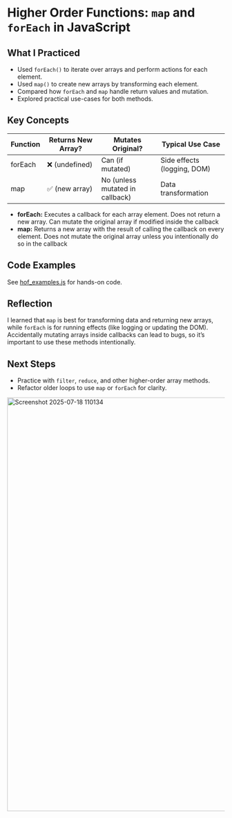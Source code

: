 # Higher Order Functions: `map` and `forEach` in JavaScript

## What I Practiced

- Used `forEach()` to iterate over arrays and perform actions for each element.
- Used `map()` to create new arrays by transforming each element.
- Compared how `forEach` and `map` handle return values and mutation.
- Explored practical use-cases for both methods.

## Key Concepts

| Function   | Returns New Array? | Mutates Original? | Typical Use Case           |
|------------|-------------------|-------------------|----------------------------|
| forEach    | ❌ (undefined)     | Can (if mutated)  | Side effects (logging, DOM)|
| map        | ✅ (new array)     | No (unless mutated in callback) | Data transformation        |

- **forEach:** Executes a callback for each array element. Does not return a new array. Can mutate the original array if modified inside the callback
- **map:** Returns a new array with the result of calling the callback on every element. Does not mutate the original array unless you intentionally do so in the callback

## Code Examples

See [hof_examples.js](./hof_examples.js) for hands-on code.

## Reflection

I learned that `map` is best for transforming data and returning new arrays, while `forEach` is for running effects (like logging or updating the DOM). Accidentally mutating arrays inside callbacks can lead to bugs, so it’s important to use these methods intentionally.

## Next Steps

- Practice with `filter`, `reduce`, and other higher-order array methods.
- Refactor older loops to use `map` or `forEach` for clarity.
<img width="1659" height="959" alt="Screenshot 2025-07-18 110134" src="https://github.com/user-attachments/assets/179b701b-6752-46ab-adfd-a4ca6632ca7f" />
